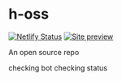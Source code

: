 # h-oss

[![Netlify Status](https://api.netlify.com/api/v1/badges/4ad01273-3db1-4a3f-b4db-f74b5ff34e31/deploy-status)](https://app.netlify.com/sites/amazing-volhard-a0781c/deploys)
[![Site preview](https://img.shields.io/badge/Site-preview-brightgreen)](https://amazing-volhard-a0781c.netlify.app)

An open source repo


checking bot
checking status
